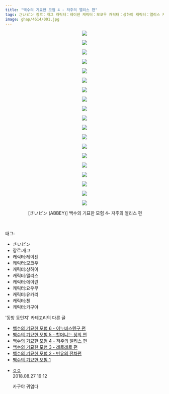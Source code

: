 ```yaml
---
title: "백수의 기묘한 모험 4 - 저주의 앨리스 편"
tags: さいピン 장르：개그 캐릭터：레이센 캐릭터：모코우 캐릭터：상하이 캐릭터：앨리스 캐릭터：에이린 캐릭터：요우무 캐릭터：유카리 캐릭터：첸 캐릭터：카구야 ABBEY 동방_동인지
image: ghap/4614/001.jpg
---
```

<div class="article">
<p style="text-align: center; clear: none; float: none;"><img src="{{ site.nasurl }}/ghap/4614/001.jpg"/></p>
<p style="text-align: center; clear: none; float: none;"><img src="{{ site.nasurl }}/ghap/4614/002.jpg"/></p>
<p style="text-align: center; clear: none; float: none;"><img src="{{ site.nasurl }}/ghap/4614/003.jpg"/></p>
<p style="text-align: center; clear: none; float: none;"><img src="{{ site.nasurl }}/ghap/4614/004.jpg"/></p>
<p style="text-align: center; clear: none; float: none;"><img src="{{ site.nasurl }}/ghap/4614/005.jpg"/></p>
<p style="text-align: center; clear: none; float: none;"><img src="{{ site.nasurl }}/ghap/4614/006.jpg"/></p>
<p style="text-align: center; clear: none; float: none;"><img src="{{ site.nasurl }}/ghap/4614/007.jpg"/></p>
<p style="text-align: center; clear: none; float: none;"><img src="{{ site.nasurl }}/ghap/4614/008.jpg"/></p>
<p style="text-align: center; clear: none; float: none;"><img src="{{ site.nasurl }}/ghap/4614/009.jpg"/></p>
<p style="text-align: center; clear: none; float: none;"><img src="{{ site.nasurl }}/ghap/4614/010.jpg"/></p>
<p style="text-align: center; clear: none; float: none;"><img src="{{ site.nasurl }}/ghap/4614/011.jpg"/></p>
<p style="text-align: center; clear: none; float: none;"><img src="{{ site.nasurl }}/ghap/4614/012.jpg"/></p>
<p style="text-align: center; clear: none; float: none;"><img src="{{ site.nasurl }}/ghap/4614/013.jpg"/></p>
<p style="text-align: center; clear: none; float: none;"><img src="{{ site.nasurl }}/ghap/4614/014.jpg"/></p>
<p style="text-align: center; clear: none; float: none;"><img src="{{ site.nasurl }}/ghap/4614/015.jpg"/></p>
<p style="text-align: center; clear: none; float: none;"><img src="{{ site.nasurl }}/ghap/4614/016.jpg"/></p>
<p style="text-align: center; clear: none; float: none;"><img src="{{ site.nasurl }}/ghap/4614/017.jpg"/></p>
<p style="text-align: center; clear: none; float: none;"><img src="{{ site.nasurl }}/ghap/4614/018.jpg"/></p>
<p style="text-align: center; clear: none; float: none;"><img src="{{ site.nasurl }}/ghap/4614/019.jpg"/></p>
<p style="text-align: center; clear: none; float: none;"> [さいピン (ABBEY)] 백수의 기묘한 모험 4- 저주의 앨리스 편</p>
<p><br/></p>
</div><div class="tagTrail">
<p>태그: </p>
<ul>
<li>さいピン</li>
<li>장르:개그</li>
<li>캐릭터:레이센</li>
<li>캐릭터:모코우</li>
<li>캐릭터:상하이</li>
<li>캐릭터:앨리스</li>
<li>캐릭터:에이린</li>
<li>캐릭터:요우무</li>
<li>캐릭터:유카리</li>
<li>캐릭터:첸</li>
<li>캐릭터:카구야</li>
</ul>
</div><div class="another">
<p>'동방 동인지' 카테고리의 다른 글</p>
<ul>
<li><a href="/2018-08-26-ghap_4616">백수의 기묘한 모험 6 - 이누비스텐구 편</a></li>
<li><a href="/2018-08-26-ghap_4615">백수의 기묘한 모험 5 - 할머니는 정의 편</a></li>
<li><a href="/2018-08-26-ghap_4614">백수의 기묘한 모험 4 - 저주의 앨리스 편</a></li>
<li><a href="/2018-08-26-ghap_4613">백수의 기묘한 모험 3 - 레로레로 편</a></li>
<li><a href="/2018-08-26-ghap_4612">백수의 기묘한 모험 2 - 빈유의 전차편</a></li>
<li><a href="/2018-08-26-ghap_4611">백수의 기묘한 모험 1</a></li>
</ul>
</div><div class="cb_module cb_fluid">
<div class="cb_wrt cb_profile">
<div class="comment">
<ul>
<li class="cb_thumb_off" id="comment15319004">
<div class="cb_comment_area">
<div class="cb_info_area">
<div class="cb_section">
<span class="cb_nick_name"> <a href="http://." onclick="return openLinkInNewWindow(this)">ㅇㅇ</a></span>
</div>
<div class="cb_section">
<span class="cb_date">2018.08.27 19:12 </span>
</div>
</div>
<div class="cb_dsc_comment">
<p class="cb_dsc">
											카구야 귀엽다
										</p>
</div>
</div></li>
</ul>
</div>
</div><!-- commentList close -->
</div>
